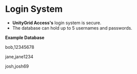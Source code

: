 # Login System

- **UnityGrid Access's** login system is secure.
- The database can hold up to 5 usernames and passwords.

**Example Database**

bob,12345678

jane,jane1234

josh,josh69
